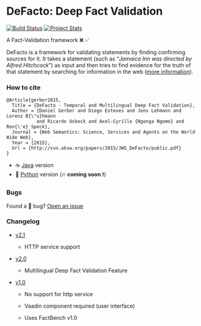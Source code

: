 DeFacto: Deep Fact Validation 
==============================
[![Build Status](https://travis-ci.org/SmartDataAnalytics/DeFacto.svg?branch=master)](https://travis-ci.org/SmartDataAnalytics/DeFacto)
[![Project Stats](https://www.openhub.net/p/YOUR_PROJECT/widgets/project_thin_badge.gif)](https://www.openhub.net/p/deepfactvalidation)

A Fact-Validation framework :x: :white_check_mark:

DeFacto is a framework for validating statements by finding confirming sources for it. It takes a statement (such as “<i>Jamaica Inn was directed by Alfred Hitchcock</i>”) as input and then tries to find evidence for the truth of that statement by searching for information in the web ([more information](http://sda.cs.uni-bonn.de/projects/defacto/)).

### How to cite
```
@Article{gerber2015,
  Title = {DeFacto - Temporal and Multilingual Deep Fact Validation},
  Author = {Daniel Gerber and Diego Esteves and Jens Lehmann and Lorenz B{\"u}hmann 
           and Ricardo Usbeck and Axel-Cyrille {Ngonga Ngomo} and Ren{\'e} Speck},
  Journal = {Web Semantics: Science, Services and Agents on the World Wide Web},
  Year = {2015},
  Url = {http://svn.aksw.org/papers/2015/JWS_DeFacto/public.pdf}
}
```

- :coffee: [Java](https://github.com/SmartDataAnalytics/DeFacto/tree/master) version
- :snake: [Python](https://github.com/SmartDataAnalytics/DeFacto/tree/version3) version (:fire: **coming soon** :exclamation:)

### Bugs
Found a :bug: bug? [Open an issue](https://github.com/SmartDataAnalytics/DeFacto/issues/new) 

### Changelog
- [v2.1](https://github.com/AKSW/DeFacto/releases/tag/v2.1)
	- HTTP service support

- [v2.0](https://github.com/AKSW/DeFacto/releases/tag/v2.0)
	- Multilingual Deep Fact Validation Feature

- [v1.0](https://github.com/AKSW/DeFacto/releases/tag/v1.0)
	- No support for http service
	
	- Vaadin component required (user interface)
    	
	- Uses FactBench v1.0
